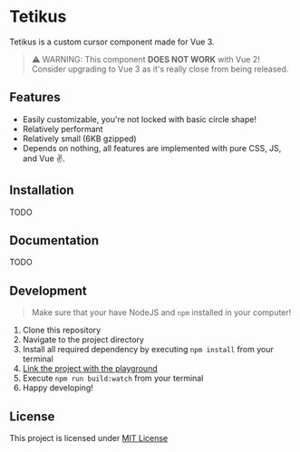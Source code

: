 # Tetikus

Tetikus is a custom cursor component made for Vue 3.

> ⚠️ WARNING: This component **DOES NOT WORK** with Vue 2! Consider upgrading to Vue 3 as it's really close from being released.

## Features

- Easily customizable, you're not locked with basic circle shape!
- Relatively performant
- Relatively small (6KB gzipped)
- Depends on nothing, all features are implemented with pure CSS, JS, and Vue ✌️.

## Installation

TODO

## Documentation

TODO

## Development

> Make sure that your have NodeJS and `npm` installed in your computer!

1. Clone this repository
2. Navigate to the project directory
3. Install all required dependency by executing `npm install` from your terminal
4. [Link the project with the playground](https://medium.com/dailyjs/how-to-use-npm-link-7375b6219557)
5. Execute `npm run build:watch` from your terminal
6. Happy developing!

## License

This project is licensed under [MIT License](LICENSE)
